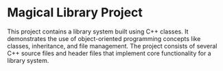# Magical Library Project

This project contains a library system built using C++ classes. It demonstrates the use of object-oriented programming concepts like classes, inheritance, and file management. The project consists of several C++ source files and header files that implement core functionality for a library system.

